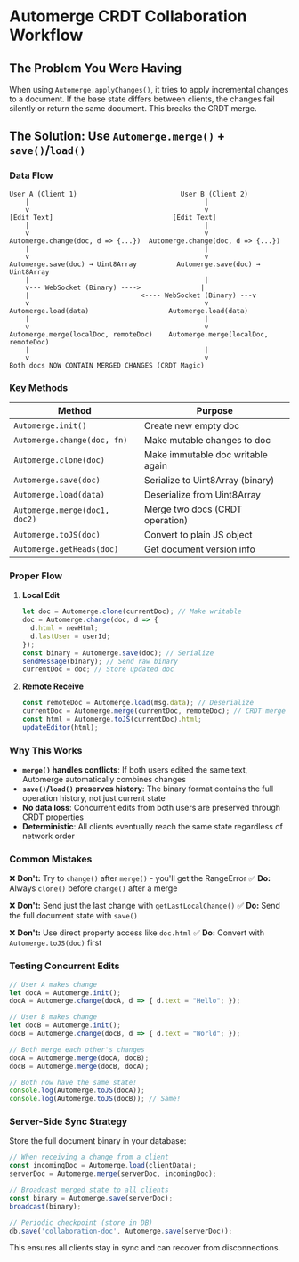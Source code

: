 # Automerge CRDT Collaboration Workflow

## The Problem You Were Having

When using `Automerge.applyChanges()`, it tries to apply incremental changes to a document. If the base state differs between clients, the changes fail silently or return the same document. This breaks the CRDT merge.

## The Solution: Use `Automerge.merge()` + `save()`/`load()`

### Data Flow

```
User A (Client 1)                          User B (Client 2)
    |                                            |
    v                                            v
[Edit Text]                              [Edit Text]
    |                                            |
    v                                            v
Automerge.change(doc, d => {...})  Automerge.change(doc, d => {...})
    |                                            |
    v                                            v
Automerge.save(doc) → Uint8Array          Automerge.save(doc) → Uint8Array
    |                                            |
    v--- WebSocket (Binary) ---->               |
    |                            <---- WebSocket (Binary) ---v
    v                                            v
Automerge.load(data)                    Automerge.load(data)
    |                                            |
    v                                            v
Automerge.merge(localDoc, remoteDoc)    Automerge.merge(localDoc, remoteDoc)
    |                                            |
    v                                            v
Both docs NOW CONTAIN MERGED CHANGES (CRDT Magic)
```

### Key Methods

| Method | Purpose |
|--------|---------|
| `Automerge.init()` | Create new empty doc |
| `Automerge.change(doc, fn)` | Make mutable changes to doc |
| `Automerge.clone(doc)` | Make immutable doc writable again |
| `Automerge.save(doc)` | Serialize to Uint8Array (binary) |
| `Automerge.load(data)` | Deserialize from Uint8Array |
| `Automerge.merge(doc1, doc2)` | Merge two docs (CRDT operation) |
| `Automerge.toJS(doc)` | Convert to plain JS object |
| `Automerge.getHeads(doc)` | Get document version info |

### Proper Flow

1. **Local Edit**
   ```javascript
   let doc = Automerge.clone(currentDoc); // Make writable
   doc = Automerge.change(doc, d => {
     d.html = newHtml;
     d.lastUser = userId;
   });
   const binary = Automerge.save(doc); // Serialize
   sendMessage(binary); // Send raw binary
   currentDoc = doc; // Store updated doc
   ```

2. **Remote Receive**
   ```javascript
   const remoteDoc = Automerge.load(msg.data); // Deserialize
   currentDoc = Automerge.merge(currentDoc, remoteDoc); // CRDT merge
   const html = Automerge.toJS(currentDoc).html;
   updateEditor(html);
   ```

### Why This Works

- **`merge()` handles conflicts**: If both users edited the same text, Automerge automatically combines changes
- **`save()`/`load()` preserves history**: The binary format contains the full operation history, not just current state
- **No data loss**: Concurrent edits from both users are preserved through CRDT properties
- **Deterministic**: All clients eventually reach the same state regardless of network order

### Common Mistakes

❌ **Don't:** Try to `change()` after `merge()` - you'll get the RangeError
✅ **Do:** Always `clone()` before `change()` after a merge

❌ **Don't:** Send just the last change with `getLastLocalChange()`
✅ **Do:** Send the full document state with `save()`

❌ **Don't:** Use direct property access like `doc.html`
✅ **Do:** Convert with `Automerge.toJS(doc)` first

### Testing Concurrent Edits

```javascript
// User A makes change
let docA = Automerge.init();
docA = Automerge.change(docA, d => { d.text = "Hello"; });

// User B makes change
let docB = Automerge.init();
docB = Automerge.change(docB, d => { d.text = "World"; });

// Both merge each other's changes
docA = Automerge.merge(docA, docB);
docB = Automerge.merge(docB, docA);

// Both now have the same state!
console.log(Automerge.toJS(docA));
console.log(Automerge.toJS(docB)); // Same!
```

### Server-Side Sync Strategy

Store the full document binary in your database:

```javascript
// When receiving a change from a client
const incomingDoc = Automerge.load(clientData);
serverDoc = Automerge.merge(serverDoc, incomingDoc);

// Broadcast merged state to all clients
const binary = Automerge.save(serverDoc);
broadcast(binary);

// Periodic checkpoint (store in DB)
db.save('collaboration-doc', Automerge.save(serverDoc));
```

This ensures all clients stay in sync and can recover from disconnections.
